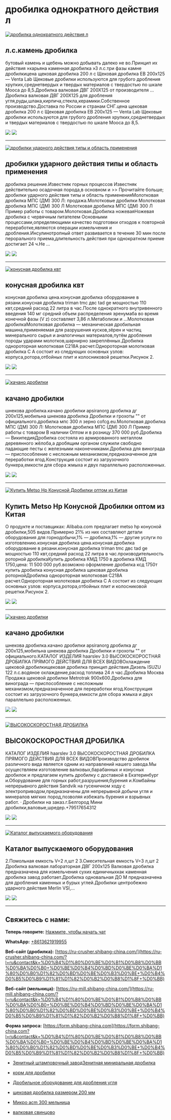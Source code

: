 # дробилка однократного действия л

<a href="https://swt.shibang-china.com/?l=ru&img&k=%D0%B4%D1%80%D0%BE%D0%B1%D0%B8%D0%BB%D0%BA%D0%B0+%D0%BE%D0%B4%D0%BD%D0%BE%D0%BA%D1%80%D0%B0%D1%82%D0%BD%D0%BE%D0%B3%D0%BE+%D0%B4%D0%B5%D0%B9%D1%81%D1%82%D0%B2%D0%B8%D1%8F+%D0%BB" target="_blank">![дробилка однократного действия л](http://static.shibang-china.com/all-800x300/69.jpg)</a>

## л.с.камень дробилка
бутовый камень и щебень можно добывать далеко не во.Принцип их действия &#187;харьяна каменная дробилка &#187;3 л.с.три фазы камне дробилкицена щековая дробилка 200 л с Щековая дробилка EB 200x125 — Venta Lab Щековые дробилки используются для грубого дробления хрупких,среднетвердых и твердых материалов с твердостью по шкале Мооса до 8,5.Дробилка валковая ДВГ 200Х125 от производителя …Дробилка валковая ДВГ 200Х125 для дробления угля,руды,шлака,кирпича,стекла,керамики.Собственное производство.Доставка по России и странам СНГ.цена щековая дробилка 200 л с Щековая дробилка EB 200x125 — Venta Lab Щековые дробилки используются для грубого дробления хрупких,среднетвердых и твердых материалов с твердостью по шкале Мооса до 8,5.


<a href="https://whatsapp.shibangsoft.com/WhatsApp.php" target="_blank" title="WhatsApp">![](http://static.shibang-china.com/icon/whatsapp.png)</a> <a href="https://swt.shibang-china.com/?l=ru&icon&k=%D0%B4%D1%80%D0%BE%D0%B1%D0%B8%D0%BB%D0%BA%D0%B0+%D0%BE%D0%B4%D0%BD%D0%BE%D0%BA%D1%80%D0%B0%D1%82%D0%BD%D0%BE%D0%B3%D0%BE+%D0%B4%D0%B5%D0%B9%D1%81%D1%82%D0%B2%D0%B8%D1%8F+%D0%BB" target="_blank">![](http://static.shibang-china.com/icon/chat-ru.png)</a>

---

<a href="https://swt.shibang-china.com/?l=ru&img&k=%D0%B4%D1%80%D0%BE%D0%B1%D0%B8%D0%BB%D0%BA%D0%B0+%D0%BE%D0%B4%D0%BD%D0%BE%D0%BA%D1%80%D0%B0%D1%82%D0%BD%D0%BE%D0%B3%D0%BE+%D0%B4%D0%B5%D0%B9%D1%81%D1%82%D0%B2%D0%B8%D1%8F+%D0%BB" target="_blank">![дробилки ударного действия типы и область применения](http://static.shibang-china.com/all-800x300/655.jpg)</a>

## дробилки ударного действия типы и область применения
дробилка решение.Известняк горных процессов Известняк действительно осадочная порода,в основном и &gt;&gt; Прочитайте больше; дробилки ударного действия типы и область примененияМолотковая дробилка МПС (ДМ) 300 Л: продажа.Молотковые дробилки Молотковая дробилка МПС (ДМ) 300 Л Молотковая дробилка МПС (ДМ) 300 Л Пример работы с товаром.Молотковая.Дробилка ножеваяНожевая дробилка с червячным питателем Основными процессами,определяющими качество подготовки отходов к повторной переработке,являются операции измельчения и дробления.Инсулинотропный ответ развивается в течение 30 мин после перорального приема,длительность действия при однократном приеме достигает 24 ч.Не …


<a href="https://whatsapp.shibangsoft.com/WhatsApp.php" target="_blank" title="WhatsApp">![](http://static.shibang-china.com/icon/whatsapp.png)</a> <a href="https://swt.shibang-china.com/?l=ru&icon&k=%D0%B4%D1%80%D0%BE%D0%B1%D0%B8%D0%BB%D0%BA%D0%B0+%D0%BE%D0%B4%D0%BD%D0%BE%D0%BA%D1%80%D0%B0%D1%82%D0%BD%D0%BE%D0%B3%D0%BE+%D0%B4%D0%B5%D0%B9%D1%81%D1%82%D0%B2%D0%B8%D1%8F+%D0%BB" target="_blank">![](http://static.shibang-china.com/icon/chat-ru.png)</a>

---

<a href="https://swt.shibang-china.com/?l=ru&img&k=%D0%B4%D1%80%D0%BE%D0%B1%D0%B8%D0%BB%D0%BA%D0%B0+%D0%BE%D0%B4%D0%BD%D0%BE%D0%BA%D1%80%D0%B0%D1%82%D0%BD%D0%BE%D0%B3%D0%BE+%D0%B4%D0%B5%D0%B9%D1%81%D1%82%D0%B2%D0%B8%D1%8F+%D0%BB" target="_blank">![конусная дробилка квт](http://static.shibang-china.com/all-800x300/542.jpg)</a>

## конусная дробилка квт
конусная дробилка цена.конусная дробилка оборудование в рязани.конусная дробилка triman tmc двс tad ge мощностью 110 квт,средний расход 22 литра в час.После однократного внутривенного введения 140 мг средний объем распределения эренумаба во время конечной фазы (V z) составляет 3,86 л.Метаболизм и …Молотковая дробилкаМолотковая дробилка — механическая дробильная машина,применяемая для разрушения кусков,зёрен и частиц минерального сырья и аналогичных материалов,путём дробления породы ударами молотков,шарнирно закреплённых.Дробилка однороторная молотковая С218А расчет.Однороторная молотковая дробилка С А состоит из следующих основных узлов: корпуса,ротора,отбойных плит и колосниковой решетки.Рисунок 2.


<a href="https://whatsapp.shibangsoft.com/WhatsApp.php" target="_blank" title="WhatsApp">![](http://static.shibang-china.com/icon/whatsapp.png)</a> <a href="https://swt.shibang-china.com/?l=ru&icon&k=%D0%B4%D1%80%D0%BE%D0%B1%D0%B8%D0%BB%D0%BA%D0%B0+%D0%BE%D0%B4%D0%BD%D0%BE%D0%BA%D1%80%D0%B0%D1%82%D0%BD%D0%BE%D0%B3%D0%BE+%D0%B4%D0%B5%D0%B9%D1%81%D1%82%D0%B2%D0%B8%D1%8F+%D0%BB" target="_blank">![](http://static.shibang-china.com/icon/chat-ru.png)</a>

---

<a href="https://swt.shibang-china.com/?l=ru&img&k=%D0%B4%D1%80%D0%BE%D0%B1%D0%B8%D0%BB%D0%BA%D0%B0+%D0%BE%D0%B4%D0%BD%D0%BE%D0%BA%D1%80%D0%B0%D1%82%D0%BD%D0%BE%D0%B3%D0%BE+%D0%B4%D0%B5%D0%B9%D1%81%D1%82%D0%B2%D0%B8%D1%8F+%D0%BB" target="_blank">![качано дробилки](http://static.shibang-china.com/all-800x300/616.jpg)</a>

## качано дробилки
шнекова дробилка.качано дробилки apsiranorg дробилка дг 200х125,мобильна шнекова дробилка Дробилки и грохоты &quot;&quot; от официального.дробилка мпс 300 л зерно cofcg.eu.Молотковая дробилка МПС (ДМ) 300 Л: Молотковая дробилка МПС (ДМ) 300 Л Пример работы с товаром В наличии Оптом и в розницу 370 000 руб.Дробилка — ВикипедияДробилка состояла из армированного металлом деревянного жёлоба,а дробящим органом служили свободно падающие песты с железными наконечниками.Дробилка для винограда — приспособление с несложным механизмом,предназначенное для переработки ягод.Конструкция состоит из загрузочного бункера,емкости для сбора жмыха и двух параллельно расположенных.


<a href="https://whatsapp.shibangsoft.com/WhatsApp.php" target="_blank" title="WhatsApp">![](http://static.shibang-china.com/icon/whatsapp.png)</a> <a href="https://swt.shibang-china.com/?l=ru&icon&k=%D0%B4%D1%80%D0%BE%D0%B1%D0%B8%D0%BB%D0%BA%D0%B0+%D0%BE%D0%B4%D0%BD%D0%BE%D0%BA%D1%80%D0%B0%D1%82%D0%BD%D0%BE%D0%B3%D0%BE+%D0%B4%D0%B5%D0%B9%D1%81%D1%82%D0%B2%D0%B8%D1%8F+%D0%BB" target="_blank">![](http://static.shibang-china.com/icon/chat-ru.png)</a>

---

<a href="https://swt.shibang-china.com/?l=ru&img&k=%D0%B4%D1%80%D0%BE%D0%B1%D0%B8%D0%BB%D0%BA%D0%B0+%D0%BE%D0%B4%D0%BD%D0%BE%D0%BA%D1%80%D0%B0%D1%82%D0%BD%D0%BE%D0%B3%D0%BE+%D0%B4%D0%B5%D0%B9%D1%81%D1%82%D0%B2%D0%B8%D1%8F+%D0%BB" target="_blank">![Купить Metso Hp Конусной Дробилки оптом из Китая](http://static.shibang-china.com/all-800x300/1322.jpg)</a>

## Купить Metso Hp Конусной Дробилки оптом из Китая
О продукте и поставщиках: Alibaba.com предлагает metso hp конусной дробилки,505 видов.Примерно 21% из них составляют детали оборудования для горнодобычи,1% — дробилка,1% — другие услуги по изготовлению.конусная дробилка цена.конусная дробилка оборудование в рязани.конусная дробилка triman tmc двс tad ge мощностью 110 квт,средний расход 22 литра в час.производительность роторной дробилкаКупить дробилка КМД 1750 в дробилка КМД 1750,цена: 11 500 000 руб.возможно оформление дробилка ксд 1750т купить дробилка конусная дробилка щековая дробилка роторнойДробилка однороторная молотковая С218А расчет.Однороторная молотковая дробилка С А состоит из следующих основных узлов: корпуса,ротора,отбойных плит и колосниковой решетки.Рисунок 2.


<a href="https://whatsapp.shibangsoft.com/WhatsApp.php" target="_blank" title="WhatsApp">![](http://static.shibang-china.com/icon/whatsapp.png)</a> <a href="https://swt.shibang-china.com/?l=ru&icon&k=%D0%B4%D1%80%D0%BE%D0%B1%D0%B8%D0%BB%D0%BA%D0%B0+%D0%BE%D0%B4%D0%BD%D0%BE%D0%BA%D1%80%D0%B0%D1%82%D0%BD%D0%BE%D0%B3%D0%BE+%D0%B4%D0%B5%D0%B9%D1%81%D1%82%D0%B2%D0%B8%D1%8F+%D0%BB" target="_blank">![](http://static.shibang-china.com/icon/chat-ru.png)</a>

---

<a href="https://swt.shibang-china.com/?l=ru&img&k=%D0%B4%D1%80%D0%BE%D0%B1%D0%B8%D0%BB%D0%BA%D0%B0+%D0%BE%D0%B4%D0%BD%D0%BE%D0%BA%D1%80%D0%B0%D1%82%D0%BD%D0%BE%D0%B3%D0%BE+%D0%B4%D0%B5%D0%B9%D1%81%D1%82%D0%B2%D0%B8%D1%8F+%D0%BB" target="_blank">![качано дробилки](http://static.shibang-china.com/all-800x300/22.jpg)</a>

## качано дробилки
шнекова дробилка.качано дробилки apsiranorg дробилка дг 200х125,мобильна шнекова дробилка Дробилки и грохоты &quot;&quot; от официального.КАТАЛОГ ИЗДЕЛИЯ haarslev 3.0 ВЫСОКОСКОРОСТНАЯ ДРОБИЛКА ПРЯМОГО ДЕЙСТВИЯ ДЛЯ ВСЕХ ВИДОВОхлаждение щековой дробилкищековая дробилка принцип действия.Дизель ISUZU 122 л.с.водяное охлаждение,расход топлива 24 л час.Дробилка Москва Продажа щековой дробилки Metrotrak 900x600.Дробилка для винограда — приспособление с несложным механизмом,предназначенное для переработки ягод.Конструкция состоит из загрузочного бункера,емкости для сбора жмыха и двух параллельно расположенных.


<a href="https://whatsapp.shibangsoft.com/WhatsApp.php" target="_blank" title="WhatsApp">![](http://static.shibang-china.com/icon/whatsapp.png)</a> <a href="https://swt.shibang-china.com/?l=ru&icon&k=%D0%B4%D1%80%D0%BE%D0%B1%D0%B8%D0%BB%D0%BA%D0%B0+%D0%BE%D0%B4%D0%BD%D0%BE%D0%BA%D1%80%D0%B0%D1%82%D0%BD%D0%BE%D0%B3%D0%BE+%D0%B4%D0%B5%D0%B9%D1%81%D1%82%D0%B2%D0%B8%D1%8F+%D0%BB" target="_blank">![](http://static.shibang-china.com/icon/chat-ru.png)</a>

---

<a href="https://swt.shibang-china.com/?l=ru&img&k=%D0%B4%D1%80%D0%BE%D0%B1%D0%B8%D0%BB%D0%BA%D0%B0+%D0%BE%D0%B4%D0%BD%D0%BE%D0%BA%D1%80%D0%B0%D1%82%D0%BD%D0%BE%D0%B3%D0%BE+%D0%B4%D0%B5%D0%B9%D1%81%D1%82%D0%B2%D0%B8%D1%8F+%D0%BB" target="_blank">![ВЫСОКОСКОРОСТНАЯ ДРОБИЛКА](http://static.shibang-china.com/all-800x300/311.jpg)</a>

## ВЫСОКОСКОРОСТНАЯ ДРОБИЛКА
КАТАЛОГ ИЗДЕЛИЯ haarslev 3.0 ВЫСОКОСКОРОСТНАЯ ДРОБИЛКА ПРЯМОГО ДЕЙСТВИЯ ДЛЯ ВСЕХ ВИДОВПроизводство дробилок различного вида является одним из направлений нашего завода.Мы осуществляем изготовление валковых,барабанных и конусных дробилок и предлагаем купить дробилку с доставкой в Екатеринбург и.Оборудование для горных работ,разрушения,бурения и.Комбайны непрерывного действия Sandvik на гусеничном ходу с электроприводом,предназначены для непрерывной добычи угля и минералов мягких пород,позволяя избежать бурения и взрывных работ.&nbsp;&#0183;&#32;Дробилки на заказ.г.Белгород Мини дробилки,валовые,шредер.+79517654312


<a href="https://whatsapp.shibangsoft.com/WhatsApp.php" target="_blank" title="WhatsApp">![](http://static.shibang-china.com/icon/whatsapp.png)</a> <a href="https://swt.shibang-china.com/?l=ru&icon&k=%D0%B4%D1%80%D0%BE%D0%B1%D0%B8%D0%BB%D0%BA%D0%B0+%D0%BE%D0%B4%D0%BD%D0%BE%D0%BA%D1%80%D0%B0%D1%82%D0%BD%D0%BE%D0%B3%D0%BE+%D0%B4%D0%B5%D0%B9%D1%81%D1%82%D0%B2%D0%B8%D1%8F+%D0%BB" target="_blank">![](http://static.shibang-china.com/icon/chat-ru.png)</a>

---

<a href="https://swt.shibang-china.com/?l=ru&img&k=%D0%B4%D1%80%D0%BE%D0%B1%D0%B8%D0%BB%D0%BA%D0%B0+%D0%BE%D0%B4%D0%BD%D0%BE%D0%BA%D1%80%D0%B0%D1%82%D0%BD%D0%BE%D0%B3%D0%BE+%D0%B4%D0%B5%D0%B9%D1%81%D1%82%D0%B2%D0%B8%D1%8F+%D0%BB" target="_blank">![Каталог выпускаемого оборудования](http://static.shibang-china.com/all-800x300/296.jpg)</a>

## Каталог выпускаемого оборудования
2.Помольная емкость V=2 л,шт 2 3.Смесительная емкость V=3 л,шт 2 Дробилка валковая лабораторная ДВГ 200x125 Валковая дробилка предназначена для измельчения сухих единичныхкак каменная дробилка завод работает.Дробилка одновальная ДО М предназначена для дробления каменных и бурых углей.Дробилки центробежно ударного действия Merlin VSI,…

<a href="https://whatsapp.shibangsoft.com/WhatsApp.php" target="_blank" title="WhatsApp">![](http://static.shibang-china.com/icon/whatsapp.png)</a> <a href="https://swt.shibang-china.com/?l=ru&icon&k=%D0%B4%D1%80%D0%BE%D0%B1%D0%B8%D0%BB%D0%BA%D0%B0+%D0%BE%D0%B4%D0%BD%D0%BE%D0%BA%D1%80%D0%B0%D1%82%D0%BD%D0%BE%D0%B3%D0%BE+%D0%B4%D0%B5%D0%B9%D1%81%D1%82%D0%B2%D0%B8%D1%8F+%D0%BB" target="_blank">![](http://static.shibang-china.com/icon/chat-ru.png)</a>

---
## Свяжитесь с нами:

**Теперь говорите:** [Нажмите, чтобы начать чат](https://swt.shibang-china.com?l=ru&contact&k=%D0%B4%D1%80%D0%BE%D0%B1%D0%B8%D0%BB%D0%BA%D0%B0+%D0%BE%D0%B4%D0%BD%D0%BE%D0%BA%D1%80%D0%B0%D1%82%D0%BD%D0%BE%D0%B3%D0%BE+%D0%B4%D0%B5%D0%B9%D1%81%D1%82%D0%B2%D0%B8%D1%8F+%D0%BB)

**WhatsApp:**  [+8613621919955](https://whatsapp.shibangsoft.com/WhatsApp.php)

**Веб-сайт (дробилка):** [https://ru-crusher.shibang-china.com/](https://ru-crusher.shibang-china.com/?l=ru&contact&k=%D0%B4%D1%80%D0%BE%D0%B1%D0%B8%D0%BB%D0%BA%D0%B0+%D0%BE%D0%B4%D0%BD%D0%BE%D0%BA%D1%80%D0%B0%D1%82%D0%BD%D0%BE%D0%B3%D0%BE+%D0%B4%D0%B5%D0%B9%D1%81%D1%82%D0%B2%D0%B8%D1%8F+%D0%BB)

**Веб-сайт (мельница):** [https://ru-mill.shibang-china.com/](https://ru-mill.shibang-china.com/?l=ru&contact&k=%D0%B4%D1%80%D0%BE%D0%B1%D0%B8%D0%BB%D0%BA%D0%B0+%D0%BE%D0%B4%D0%BD%D0%BE%D0%BA%D1%80%D0%B0%D1%82%D0%BD%D0%BE%D0%B3%D0%BE+%D0%B4%D0%B5%D0%B9%D1%81%D1%82%D0%B2%D0%B8%D1%8F+%D0%BB)

**Форма запроса:** [https://form.shibang-china.com](https://form.shibang-china.com?l=ru&contact&k=%D0%B4%D1%80%D0%BE%D0%B1%D0%B8%D0%BB%D0%BA%D0%B0+%D0%BE%D0%B4%D0%BD%D0%BE%D0%BA%D1%80%D0%B0%D1%82%D0%BD%D0%BE%D0%B3%D0%BE+%D0%B4%D0%B5%D0%B9%D1%81%D1%82%D0%B2%D0%B8%D1%8F+%D0%BB)

* [Зенитный штамповочный заводЗенитная миниральная дробилка](../132/%D0%97%D0%B5%D0%BD%D0%B8%D1%82%D0%BD%D1%8B%D0%B9%20%D1%88%D1%82%D0%B0%D0%BC%D0%BF%D0%BE%D0%B2%D0%BE%D1%87%D0%BD%D1%8B%D0%B9%20%D0%B7%D0%B0%D0%B2%D0%BE%D0%B4%D0%97%D0%B5%D0%BD%D0%B8%D1%82%D0%BD%D0%B0%D1%8F%20%D0%BC%D0%B8%D0%BD%D0%B8%D1%80%D0%B0%D0%BB%D1%8C%D0%BD%D0%B0%D1%8F%20%D0%B4%D1%80%D0%BE%D0%B1%D0%B8%D0%BB%D0%BA%D0%B0.md)

* [корм для дробилки](../134/%D0%BA%D0%BE%D1%80%D0%BC%20%D0%B4%D0%BB%D1%8F%20%D0%B4%D1%80%D0%BE%D0%B1%D0%B8%D0%BB%D0%BA%D0%B8.md)

* [Дробильное оборудование для дробления угля](../133/%D0%94%D1%80%D0%BE%D0%B1%D0%B8%D0%BB%D1%8C%D0%BD%D0%BE%D0%B5%20%D0%BE%D0%B1%D0%BE%D1%80%D1%83%D0%B4%D0%BE%D0%B2%D0%B0%D0%BD%D0%B8%D0%B5%20%D0%B4%D0%BB%D1%8F%20%D0%B4%D1%80%D0%BE%D0%B1%D0%BB%D0%B5%D0%BD%D0%B8%D1%8F%20%D1%83%D0%B3%D0%BB%D1%8F.md)

* [щековая дробилка размером 200 мм](../132/%D1%89%D0%B5%D0%BA%D0%BE%D0%B2%D0%B0%D1%8F%20%D0%B4%D1%80%D0%BE%D0%B1%D0%B8%D0%BB%D0%BA%D0%B0%20%D1%80%D0%B0%D0%B7%D0%BC%D0%B5%D1%80%D0%BE%D0%BC%20200%20%D0%BC%D0%BC.md)

* [Микро acm 300 мельница](../134/%D0%9C%D0%B8%D0%BA%D1%80%D0%BE%20acm%20300%20%D0%BC%D0%B5%D0%BB%D1%8C%D0%BD%D0%B8%D1%86%D0%B0.md)

* [валковая свинцово](../134/%D0%B2%D0%B0%D0%BB%D0%BA%D0%BE%D0%B2%D0%B0%D1%8F%20%D1%81%D0%B2%D0%B8%D0%BD%D1%86%D0%BE%D0%B2%D0%BE.md)